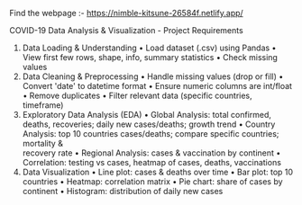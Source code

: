 Find the webpage :- https://nimble-kitsune-26584f.netlify.app/

COVID-19 Data Analysis & Visualization - Project
Requirements
1. Data Loading & Understanding
      • Load dataset (.csv) using Pandas
      • View first few rows, shape, info, summary statistics
      • Check missing values
2. Data Cleaning & Preprocessing
      • Handle missing values (drop or fill)
      • Convert 'date' to datetime format
      • Ensure numeric columns are int/float
      • Remove duplicates
      • Filter relevant data (specific countries, timeframe)
3. Exploratory Data Analysis (EDA)
      • Global Analysis: total confirmed, deaths, recoveries; daily new cases/deaths; growth trend
      • Country Analysis: top 10 countries cases/deaths; compare specific countries; mortality &      
        recovery rate
      • Regional Analysis: cases & vaccination by continent
      • Correlation: testing vs cases, heatmap of cases, deaths, vaccinations
4. Data Visualization
      • Line plot: cases & deaths over time
      • Bar plot: top 10 countries
      • Heatmap: correlation matrix
      • Pie chart: share of cases by continent
      • Histogram: distribution of daily new cases

